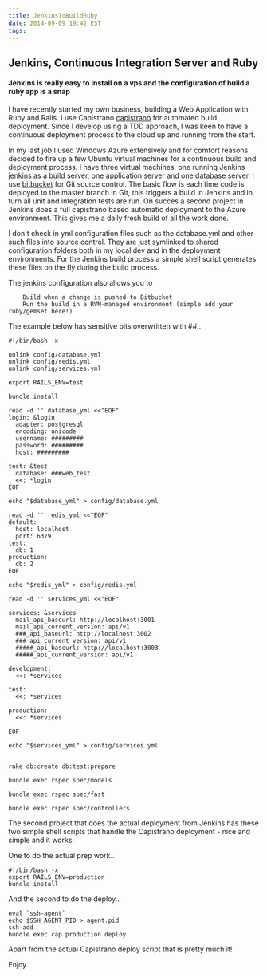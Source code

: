 ```yaml
---
title: JenkinsToBuildRuby
date: 2014-09-09 19:42 EST
tags:
---
```


## Jenkins, Continuous Integration Server and Ruby

#### Jenkins is really easy to install on a vps and the configuration of build a ruby app is a snap

I have recently started my own business, building a Web Application with Ruby and Rails. I use Capistrano [capistrano](ttp://capistranorb.com/) for automated build deployment. Since I develop using a TDD approach, I was keen to have a continuous deployment process to the cloud up and running from the start.

In my last job I used Windows Azure extensively and for comfort reasons decided to fire up a few Ubuntu virtual machines for a continuous build and deployment process. I have three virtual machines, one running Jenkins [jenkins](http://jenkins-ci.org/) as a build server, one application server and one database server. I use [bitbucket](https://bitbucket.org/) for Git source control. The basic flow is each time code is deployed to the master branch in Git, this triggers a build in Jenkins and in turn all unit and integration tests are run. On succes a second project in Jenkins does a full capistrano based automatic deployment to the Azure environment. This gives me a daily fresh build of all the work done.

I don't check in yml configuration files such as the database.yml and other such files into source control. They are just symlinked to shared configuration folders both in my local dev and in the deployment environments. For the Jenkins build process a simple shell script generates these files on the fly during the build process. 

The jenkins configuration also allows you to 

		Build when a change is pushed to Bitbucket
		Run the build in a RVM-managed environment (simple add your ruby/gemset here!)


The example below has sensitive bits overwritten with ##..

	#!/bin/bash -x

	unlink config/database.yml
	unlink config/redis.yml
	unlink config/services.yml

	export RAILS_ENV=test

	bundle install

	read -d '' database_yml <<"EOF"  
	login: &login  
	  adapter: postgresql
	  encoding: unicode
	  username: #########
	  password: #########
	  host: #########

	test: &test  
	  database: ###web_test
	  <<: *login
	EOF

	echo "$database_yml" > config/database.yml  

	read -d '' redis_yml <<"EOF"
	default:
	  host: localhost
	  port: 6379
	test:
	  db: 1
	production:
	  db: 2
	EOF

	echo "$redis_yml" > config/redis.yml

	read -d '' services_yml <<"EOF"

	services: &services
	  mail_api_baseurl: http://localhost:3001
	  mail_api_current_version: api/v1
	  ###_api_baseurl: http://localhost:3002
	  ###_api_current_version: api/v1
	  #####_api_baseurl: http://localhost:3003
	  #####_api_current_version: api/v1

	development:
	  <<: *services

	test:
	  <<: *services

	production:
	  <<: *services

	EOF

	echo "$services_yml" > config/services.yml


	rake db:create db:test:prepare  

	bundle exec rspec spec/models

	bundle exec rspec spec/fast

	bundle exec rspec spec/controllers

The second project that does the actual deployment from Jenkins has these two simple shell scripts that handle the Capistrano deployment - nice and simple and it works:

One to do the actual prep work..

	#!/bin/bash -x
	export RAILS_ENV=production
	bundle install

And the second to do the deploy..

	eval `ssh-agent`
	echo $SSH_AGENT_PID > agent.pid
	ssh-add
	bundle exec cap production deploy


Apart from the actual Capistrano deploy script that is pretty much it!

Enjoy.

